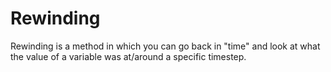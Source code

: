 # Rewinding
Rewinding is a method in which you can go back in "time" and look at what the value of a variable was at/around a specific timestep.